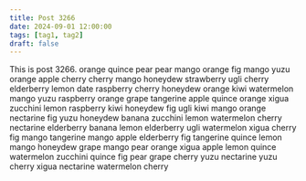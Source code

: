 ```yaml
---
title: Post 3266
date: 2024-09-01 12:00:00
tags: [tag1, tag2]
draft: false
---
```

This is post 3266.
orange
quince
pear
pear
mango
orange
fig
mango
yuzu
orange
apple
cherry
cherry
mango
honeydew
strawberry
ugli
cherry
elderberry
lemon
date
raspberry
cherry
honeydew
orange
kiwi
watermelon
mango
yuzu
raspberry
orange
grape
tangerine
apple
quince
orange
xigua
zucchini
lemon
raspberry
kiwi
honeydew
fig
ugli
kiwi
mango
orange
nectarine
fig
yuzu
honeydew
banana
zucchini
lemon
watermelon
cherry
nectarine
elderberry
banana
lemon
elderberry
ugli
watermelon
xigua
cherry
fig
mango
tangerine
mango
apple
elderberry
fig
tangerine
quince
lemon
mango
honeydew
grape
mango
pear
orange
xigua
apple
lemon
quince
watermelon
zucchini
quince
fig
pear
grape
cherry
yuzu
nectarine
yuzu
cherry
xigua
nectarine
watermelon
cherry

